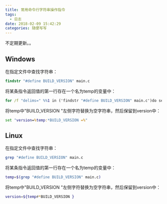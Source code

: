 ```yaml
---
title: 常用命令行字符串操作指令
tags:
  - 日志
date: 2018-02-09 15:42:29
categories: 随便写写
---
```

不定期更新。。
<!--more-->

## Windows
在指定文件中查找字符串：
```bat
findstr "#define BUILD_VERSION" main.c
```
将某条指令返回值的第一行存在一个名为temp的变量中：
```bat
for /f "delims=" %%1 in ('findstr "#define BUILD_VERSION" main.c')do set temp=%%1
```
将temp中"BUILD_VERSION "左侧字符替换为空字符串，然后保留到version中：
```bat
set "version=%temp:*BUILD_VERSION =%"
```

## Linux
在指定文件中查找字符串：
```sh
grep "#define BUILD_VERSION" main.c
```
将某条指令返回值的第一行存在一个名为temp的变量中：
```sh
temp=$(grep "#define BUILD_VERSION" main.c)
```
将temp中"BUILD_VERSION "左侧字符替换为空字符串，然后保留到version中：
```sh
version=${temp#*BUILD_VERSION }
```